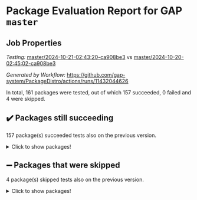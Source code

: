 # Package Evaluation Report for GAP `master`

## Job Properties

*Testing:* [master/2024-10-21-02:43:20-ca908be3](https://github.com/gap-system/PackageDistro/blob/data/reports/master/2024-10-21-02:43:20-ca908be3) vs [master/2024-10-20-02:45:02-ca908be3](https://github.com/gap-system/PackageDistro/blob/data/reports/master/2024-10-20-02:45:02-ca908be3)

*Generated by Workflow:* https://github.com/gap-system/PackageDistro/actions/runs/11432044626

In total, 161 packages were tested, out of which 157 succeeded, 0 failed and 4 were skipped.

## :heavy_check_mark: Packages still succeeding

157 package(s) succeeded tests also on the previous version.
<details><summary>Click to show packages!</summary>

- 4ti2interface 2023.02-04 [(success)](https://github.com/gap-system/PackageDistro/actions/runs/11432044626/job/31802081653)
- ace 5.6.2 [(success)](https://github.com/gap-system/PackageDistro/actions/runs/11432044626/job/31802084816)
- aclib 1.3.2 [(success)](https://github.com/gap-system/PackageDistro/actions/runs/11432044626/job/31802085361)
- agt 0.3.1 [(success)](https://github.com/gap-system/PackageDistro/actions/runs/11432044626/job/31802085892)
- alnuth 3.2.1 [(success)](https://github.com/gap-system/PackageDistro/actions/runs/11432044626/job/31802086199)
- anupq 3.3.0 [(success)](https://github.com/gap-system/PackageDistro/actions/runs/11432044626/job/31802087427)
- atlasrep 2.1.9 [(success)](https://github.com/gap-system/PackageDistro/actions/runs/11432044626/job/31802088265)
- autodoc 2023.06.19 [(success)](https://github.com/gap-system/PackageDistro/actions/runs/11432044626/job/31802088486)
- automata 1.16 [(success)](https://github.com/gap-system/PackageDistro/actions/runs/11432044626/job/31802088679)
- automgrp 1.3.2 [(success)](https://github.com/gap-system/PackageDistro/actions/runs/11432044626/job/31802088821)
- autpgrp 1.11 [(success)](https://github.com/gap-system/PackageDistro/actions/runs/11432044626/job/31802088969)
- cap 2024.10-06 [(success)](https://github.com/gap-system/PackageDistro/actions/runs/11432044626/job/31802089102)
- caratinterface 2.3.7 [(success)](https://github.com/gap-system/PackageDistro/actions/runs/11432044626/job/31802089226)
- cddinterface 2024.09.02 [(success)](https://github.com/gap-system/PackageDistro/actions/runs/11432044626/job/31802089362)
- circle 1.6.6 [(success)](https://github.com/gap-system/PackageDistro/actions/runs/11432044626/job/31802089498)
- classicpres 1.22 [(success)](https://github.com/gap-system/PackageDistro/actions/runs/11432044626/job/31802089654)
- cohomolo 1.6.11 [(success)](https://github.com/gap-system/PackageDistro/actions/runs/11432044626/job/31802089787)
- congruence 1.2.7 [(success)](https://github.com/gap-system/PackageDistro/actions/runs/11432044626/job/31802089930)
- corefreesub 0.6 [(success)](https://github.com/gap-system/PackageDistro/actions/runs/11432044626/job/31802090042)
- corelg 1.57 [(success)](https://github.com/gap-system/PackageDistro/actions/runs/11432044626/job/31802090171)
- crime 1.6 [(success)](https://github.com/gap-system/PackageDistro/actions/runs/11432044626/job/31802090302)
- crisp 1.4.6 [(success)](https://github.com/gap-system/PackageDistro/actions/runs/11432044626/job/31802090444)
- crypting 0.10.5 [(success)](https://github.com/gap-system/PackageDistro/actions/runs/11432044626/job/31802090584)
- cryst 4.1.27 [(success)](https://github.com/gap-system/PackageDistro/actions/runs/11432044626/job/31802090732)
- crystcat 1.1.10 [(success)](https://github.com/gap-system/PackageDistro/actions/runs/11432044626/job/31802090867)
- ctbllib 1.3.9 [(success)](https://github.com/gap-system/PackageDistro/actions/runs/11432044626/job/31802091033)
- cubefree 1.19 [(success)](https://github.com/gap-system/PackageDistro/actions/runs/11432044626/job/31802091197)
- curlinterface 2.4.0 [(success)](https://github.com/gap-system/PackageDistro/actions/runs/11432044626/job/31802091421)
- cvec 2.8.2 [(success)](https://github.com/gap-system/PackageDistro/actions/runs/11432044626/job/31802091605)
- datastructures 0.3.1 [(success)](https://github.com/gap-system/PackageDistro/actions/runs/11432044626/job/31802091776)
- deepthought 1.0.7 [(success)](https://github.com/gap-system/PackageDistro/actions/runs/11432044626/job/31802091936)
- design 1.8 [(success)](https://github.com/gap-system/PackageDistro/actions/runs/11432044626/job/31802092087)
- difsets 2.3.1 [(success)](https://github.com/gap-system/PackageDistro/actions/runs/11432044626/job/31802092259)
- digraphs 1.9.0 [(success)](https://github.com/gap-system/PackageDistro/actions/runs/11432044626/job/31802092418)
- edim 1.3.8 [(success)](https://github.com/gap-system/PackageDistro/actions/runs/11432044626/job/31802092609)
- example 4.3.4 [(success)](https://github.com/gap-system/PackageDistro/actions/runs/11432044626/job/31802092797)
- examplesforhomalg 2023.10-01 [(success)](https://github.com/gap-system/PackageDistro/actions/runs/11432044626/job/31802093047)
- factint 1.6.3 [(success)](https://github.com/gap-system/PackageDistro/actions/runs/11432044626/job/31802093256)
- ferret 1.0.14 [(success)](https://github.com/gap-system/PackageDistro/actions/runs/11432044626/job/31802093449)
- fga 1.5.0 [(success)](https://github.com/gap-system/PackageDistro/actions/runs/11432044626/job/31802093631)
- fining 1.5.6 [(success)](https://github.com/gap-system/PackageDistro/actions/runs/11432044626/job/31802093812)
- float 1.0.5 [(success)](https://github.com/gap-system/PackageDistro/actions/runs/11432044626/job/31802093968)
- format 1.4.4 [(success)](https://github.com/gap-system/PackageDistro/actions/runs/11432044626/job/31802094134)
- forms 1.2.12 [(success)](https://github.com/gap-system/PackageDistro/actions/runs/11432044626/job/31802094305)
- fplsa 1.2.6 [(success)](https://github.com/gap-system/PackageDistro/actions/runs/11432044626/job/31802094461)
- fr 2.4.13 [(success)](https://github.com/gap-system/PackageDistro/actions/runs/11432044626/job/31802094630)
- francy 2.0.3 [(success)](https://github.com/gap-system/PackageDistro/actions/runs/11432044626/job/31802094942)
- fwtree 1.3 [(success)](https://github.com/gap-system/PackageDistro/actions/runs/11432044626/job/31802095129)
- gapdoc 1.6.7 [(success)](https://github.com/gap-system/PackageDistro/actions/runs/11432044626/job/31802095282)
- gauss 2023.08-01 [(success)](https://github.com/gap-system/PackageDistro/actions/runs/11432044626/job/31802095480)
- gaussforhomalg 2024.08-01 [(success)](https://github.com/gap-system/PackageDistro/actions/runs/11432044626/job/31802095638)
- gbnp 1.1.0 [(success)](https://github.com/gap-system/PackageDistro/actions/runs/11432044626/job/31802095775)
- generalizedmorphismsforcap 2024.09-03 [(success)](https://github.com/gap-system/PackageDistro/actions/runs/11432044626/job/31802095915)
- genss 1.6.9 [(success)](https://github.com/gap-system/PackageDistro/actions/runs/11432044626/job/31802096097)
- gradedmodules 2024.01-01 [(success)](https://github.com/gap-system/PackageDistro/actions/runs/11432044626/job/31802096282)
- gradedringforhomalg 2024.07-01 [(success)](https://github.com/gap-system/PackageDistro/actions/runs/11432044626/job/31802096474)
- grape 4.9.2 [(success)](https://github.com/gap-system/PackageDistro/actions/runs/11432044626/job/31802096653)
- groupoids 1.76 [(success)](https://github.com/gap-system/PackageDistro/actions/runs/11432044626/job/31802096811)
- grpconst 2.6.5 [(success)](https://github.com/gap-system/PackageDistro/actions/runs/11432044626/job/31802096984)
- guarana 0.96.3 [(success)](https://github.com/gap-system/PackageDistro/actions/runs/11432044626/job/31802097159)
- guava 3.19 [(success)](https://github.com/gap-system/PackageDistro/actions/runs/11432044626/job/31802097316)
- hap 1.65 [(success)](https://github.com/gap-system/PackageDistro/actions/runs/11432044626/job/31802097462)
- hapcryst 0.1.15 [(success)](https://github.com/gap-system/PackageDistro/actions/runs/11432044626/job/31802097655)
- hecke 1.5.4 [(success)](https://github.com/gap-system/PackageDistro/actions/runs/11432044626/job/31802097849)
- help 4.0 [(success)](https://github.com/gap-system/PackageDistro/actions/runs/11432044626/job/31802098038)
- homalg 2024.01-01 [(success)](https://github.com/gap-system/PackageDistro/actions/runs/11432044626/job/31802098225)
- homalgtocas 2023.11-01 [(success)](https://github.com/gap-system/PackageDistro/actions/runs/11432044626/job/31802098400)
- idrel 2.48 [(success)](https://github.com/gap-system/PackageDistro/actions/runs/11432044626/job/31802098554)
- images 1.3.3 [(success)](https://github.com/gap-system/PackageDistro/actions/runs/11432044626/job/31802098711)
- intpic 0.4.0 [(success)](https://github.com/gap-system/PackageDistro/actions/runs/11432044626/job/31802098956)
- io 4.9.0 [(success)](https://github.com/gap-system/PackageDistro/actions/runs/11432044626/job/31802099182)
- io_forhomalg 2023.02-04 [(success)](https://github.com/gap-system/PackageDistro/actions/runs/11432044626/job/31802099346)
- irredsol 1.4.4 [(success)](https://github.com/gap-system/PackageDistro/actions/runs/11432044626/job/31802099501)
- json 2.2.2 [(success)](https://github.com/gap-system/PackageDistro/actions/runs/11432044626/job/31802099701)
- jupyterkernel 1.5.1 [(success)](https://github.com/gap-system/PackageDistro/actions/runs/11432044626/job/31802099888)
- jupyterviz 1.5.6 [(success)](https://github.com/gap-system/PackageDistro/actions/runs/11432044626/job/31802100084)
- kan 1.37 [(success)](https://github.com/gap-system/PackageDistro/actions/runs/11432044626/job/31802100239)
- kbmag 1.5.11 [(success)](https://github.com/gap-system/PackageDistro/actions/runs/11432044626/job/31802100415)
- laguna 3.9.7 [(success)](https://github.com/gap-system/PackageDistro/actions/runs/11432044626/job/31802100615)
- liealgdb 2.2.1 [(success)](https://github.com/gap-system/PackageDistro/actions/runs/11432044626/job/31802100770)
- liepring 2.9.1 [(success)](https://github.com/gap-system/PackageDistro/actions/runs/11432044626/job/31802101014)
- liering 2.4.2 [(success)](https://github.com/gap-system/PackageDistro/actions/runs/11432044626/job/31802101190)
- linearalgebraforcap 2024.09-04 [(success)](https://github.com/gap-system/PackageDistro/actions/runs/11432044626/job/31802101366)
- lins 0.9 [(success)](https://github.com/gap-system/PackageDistro/actions/runs/11432044626/job/31802101542)
- localizeringforhomalg 2023.10-01 [(success)](https://github.com/gap-system/PackageDistro/actions/runs/11432044626/job/31802101737)
- loops 3.4.4 [(success)](https://github.com/gap-system/PackageDistro/actions/runs/11432044626/job/31802101910)
- lpres 1.1.1 [(success)](https://github.com/gap-system/PackageDistro/actions/runs/11432044626/job/31802102084)
- majoranaalgebras 1.5.2 [(success)](https://github.com/gap-system/PackageDistro/actions/runs/11432044626/job/31802102292)
- mapclass 1.4.6 [(success)](https://github.com/gap-system/PackageDistro/actions/runs/11432044626/job/31802102438)
- matgrp 0.70 [(success)](https://github.com/gap-system/PackageDistro/actions/runs/11432044626/job/31802102592)
- matricesforhomalg 2024.08-05 [(success)](https://github.com/gap-system/PackageDistro/actions/runs/11432044626/job/31802102755)
- modisom 3.0.0 [(success)](https://github.com/gap-system/PackageDistro/actions/runs/11432044626/job/31802102904)
- modulepresentationsforcap 2024.09-02 [(success)](https://github.com/gap-system/PackageDistro/actions/runs/11432044626/job/31802103042)
- modules 2024.01-01 [(success)](https://github.com/gap-system/PackageDistro/actions/runs/11432044626/job/31802103195)
- monoidalcategories 2024.09-05 [(success)](https://github.com/gap-system/PackageDistro/actions/runs/11432044626/job/31802103364)
- nconvex 2022.09-01 [(success)](https://github.com/gap-system/PackageDistro/actions/runs/11432044626/job/31802103496)
- nilmat 1.4.2 [(success)](https://github.com/gap-system/PackageDistro/actions/runs/11432044626/job/31802103637)
- nock 1.5 [(success)](https://github.com/gap-system/PackageDistro/actions/runs/11432044626/job/31802103791)
- normalizinterface 1.3.7 [(success)](https://github.com/gap-system/PackageDistro/actions/runs/11432044626/job/31802103945)
- nq 2.5.11 [(success)](https://github.com/gap-system/PackageDistro/actions/runs/11432044626/job/31802104126)
- numericalsgps 1.4.0 [(success)](https://github.com/gap-system/PackageDistro/actions/runs/11432044626/job/31802104244)
- openmath 11.5.3 [(success)](https://github.com/gap-system/PackageDistro/actions/runs/11432044626/job/31802104367)
- orb 4.9.1 [(success)](https://github.com/gap-system/PackageDistro/actions/runs/11432044626/job/31802104503)
- packagemanager 1.6 [(success)](https://github.com/gap-system/PackageDistro/actions/runs/11432044626/job/31802104669)
- patternclass 2.4.5 [(success)](https://github.com/gap-system/PackageDistro/actions/runs/11432044626/job/31802104845)
- permut 2.0.5 [(success)](https://github.com/gap-system/PackageDistro/actions/runs/11432044626/job/31802105003)
- polenta 1.3.10 [(success)](https://github.com/gap-system/PackageDistro/actions/runs/11432044626/job/31802105159)
- polymaking 0.8.7 [(success)](https://github.com/gap-system/PackageDistro/actions/runs/11432044626/job/31802105325)
- primgrp 3.4.4 [(success)](https://github.com/gap-system/PackageDistro/actions/runs/11432044626/job/31802105504)
- profiling 2.6.0 [(success)](https://github.com/gap-system/PackageDistro/actions/runs/11432044626/job/31802105656)
- qdistrnd 0.9.4 [(success)](https://github.com/gap-system/PackageDistro/actions/runs/11432044626/job/31802105808)
- qpa 1.35 [(success)](https://github.com/gap-system/PackageDistro/actions/runs/11432044626/job/31802105971)
- quagroup 1.8.4 [(success)](https://github.com/gap-system/PackageDistro/actions/runs/11432044626/job/31802106088)
- radiroot 2.9 [(success)](https://github.com/gap-system/PackageDistro/actions/runs/11432044626/job/31802106236)
- rcwa 4.7.1 [(success)](https://github.com/gap-system/PackageDistro/actions/runs/11432044626/job/31802106398)
- rds 1.8 [(success)](https://github.com/gap-system/PackageDistro/actions/runs/11432044626/job/31802106590)
- recog 1.4.3 [(success)](https://github.com/gap-system/PackageDistro/actions/runs/11432044626/job/31802106739)
- repndecomp 1.3.0 [(success)](https://github.com/gap-system/PackageDistro/actions/runs/11432044626/job/31802106917)
- repsn 3.1.2 [(success)](https://github.com/gap-system/PackageDistro/actions/runs/11432044626/job/31802107108)
- resclasses 4.7.3 [(success)](https://github.com/gap-system/PackageDistro/actions/runs/11432044626/job/31802107296)
- ringsforhomalg 2024.06-01 [(success)](https://github.com/gap-system/PackageDistro/actions/runs/11432044626/job/31802107469)
- sco 2023.08-01 [(success)](https://github.com/gap-system/PackageDistro/actions/runs/11432044626/job/31802107642)
- scscp 2.4.3 [(success)](https://github.com/gap-system/PackageDistro/actions/runs/11432044626/job/31802107877)
- semigroups 5.4.0 [(success)](https://github.com/gap-system/PackageDistro/actions/runs/11432044626/job/31802108063)
- sglppow 2.4 [(success)](https://github.com/gap-system/PackageDistro/actions/runs/11432044626/job/31802108549)
- sgpviz 0.999.6 [(success)](https://github.com/gap-system/PackageDistro/actions/runs/11432044626/job/31802108808)
- simpcomp 2.1.14 [(success)](https://github.com/gap-system/PackageDistro/actions/runs/11432044626/job/31802109042)
- singular 2024.06.03 [(success)](https://github.com/gap-system/PackageDistro/actions/runs/11432044626/job/31802109173)
- sl2reps 1.1 [(success)](https://github.com/gap-system/PackageDistro/actions/runs/11432044626/job/31802109357)
- sla 1.6.2 [(success)](https://github.com/gap-system/PackageDistro/actions/runs/11432044626/job/31802109577)
- smallantimagmas 0.2.12 [(success)](https://github.com/gap-system/PackageDistro/actions/runs/11432044626/job/31802109784)
- smallgrp 1.5.4 [(success)](https://github.com/gap-system/PackageDistro/actions/runs/11432044626/job/31802109983)
- smallsemi 0.7.1 [(success)](https://github.com/gap-system/PackageDistro/actions/runs/11432044626/job/31802110126)
- sonata 2.9.6 [(success)](https://github.com/gap-system/PackageDistro/actions/runs/11432044626/job/31802110284)
- sophus 1.27 [(success)](https://github.com/gap-system/PackageDistro/actions/runs/11432044626/job/31802110463)
- sotgrps 1.3 [(success)](https://github.com/gap-system/PackageDistro/actions/runs/11432044626/job/31802110664)
- spinsym 1.5.2 [(success)](https://github.com/gap-system/PackageDistro/actions/runs/11432044626/job/31802110872)
- standardff 1.0 [(success)](https://github.com/gap-system/PackageDistro/actions/runs/11432044626/job/31802111089)
- symbcompcc 1.3.2 [(success)](https://github.com/gap-system/PackageDistro/actions/runs/11432044626/job/31802111254)
- thelma 1.3 [(success)](https://github.com/gap-system/PackageDistro/actions/runs/11432044626/job/31802111421)
- tomlib 1.2.11 [(success)](https://github.com/gap-system/PackageDistro/actions/runs/11432044626/job/31802111605)
- toolsforhomalg 2024.09-01 [(success)](https://github.com/gap-system/PackageDistro/actions/runs/11432044626/job/31802111750)
- toric 1.9.6 [(success)](https://github.com/gap-system/PackageDistro/actions/runs/11432044626/job/31802111922)
- toricvarieties 2022.07.13 [(success)](https://github.com/gap-system/PackageDistro/actions/runs/11432044626/job/31802112134)
- transgrp 3.6.5 [(success)](https://github.com/gap-system/PackageDistro/actions/runs/11432044626/job/31802112331)
- typeset 1.2.2 [(success)](https://github.com/gap-system/PackageDistro/actions/runs/11432044626/job/31802112485)
- ugaly 4.1.3 [(success)](https://github.com/gap-system/PackageDistro/actions/runs/11432044626/job/31802112688)
- unipot 1.6 [(success)](https://github.com/gap-system/PackageDistro/actions/runs/11432044626/job/31802112846)
- unitlib 4.2.0 [(success)](https://github.com/gap-system/PackageDistro/actions/runs/11432044626/job/31802113001)
- utils 0.85 [(success)](https://github.com/gap-system/PackageDistro/actions/runs/11432044626/job/31802113189)
- uuid 0.7 [(success)](https://github.com/gap-system/PackageDistro/actions/runs/11432044626/job/31802113395)
- walrus 0.9991 [(success)](https://github.com/gap-system/PackageDistro/actions/runs/11432044626/job/31802113547)
- wedderga 4.10.5 [(success)](https://github.com/gap-system/PackageDistro/actions/runs/11432044626/job/31802113701)
- xmod 2.92 [(success)](https://github.com/gap-system/PackageDistro/actions/runs/11432044626/job/31802113877)
- xmodalg 1.23 [(success)](https://github.com/gap-system/PackageDistro/actions/runs/11432044626/job/31802114083)
- yangbaxter 0.10.6 [(success)](https://github.com/gap-system/PackageDistro/actions/runs/11432044626/job/31802114321)
- zeromqinterface 0.16 [(success)](https://github.com/gap-system/PackageDistro/actions/runs/11432044626/job/31802114514)
</details>

## :heavy_minus_sign: Packages that were skipped

4 package(s) skipped tests also on the previous version.
<details><summary>Click to show packages!</summary>

- browse 1.8.21 [(skipped)](https://github.com/gap-system/PackageDistro/actions/runs/11432044626/job/31801888047)
- itc 1.5.1 [(skipped)](https://github.com/gap-system/PackageDistro/actions/runs/11432044626/job/31801888047)
- polycyclic 2.16 [(skipped)](https://github.com/gap-system/PackageDistro/actions/runs/11432044626/job/31801888047)
- xgap 4.32 [(skipped)](https://github.com/gap-system/PackageDistro/actions/runs/11432044626/job/31801888047)
</details>

